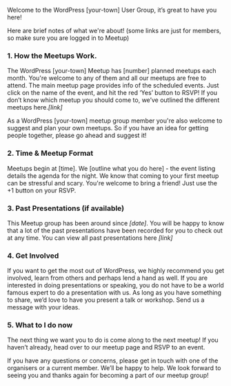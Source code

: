 Welcome to the WordPress [your-town] User Group, it’s great to have you here!

Here are brief notes of what we're about! (some links are just for members, so make sure you are logged in to Meetup)

### 1. How the Meetups Work.
The WordPress [your-town] Meetup has [number] planned meetups each month. You're welcome to any of them and all our meetups are free to attend. The main meetup page provides info of the scheduled events. Just click on the name of the event, and hit the red ‘Yes’ button to RSVP! If you don’t know which meetup you should come to, we’ve outlined the different meetups here._[link]_

As a WordPress [your-town] meetup group member you're also welcome to suggest and plan your own meetups. So if you have an idea for getting people together, please go ahead and suggest it!

### 2. Time & Meetup Format
Meetups begin at [time]. We [outline what you do here] - the event listing details the agenda for the night. We know that coming to your first meetup can be stressful and scary. You're welcome to bring a friend! Just use the +1 button on your RSVP.

### 3. Past Presentations (if available)
This Meetup group has been around since _[date]_. You will be happy to know that a lot of the past presentations have been recorded for you to check out at any time. You can view all past presentations here _[link]_

### 4. Get Involved
If you want to get the most out of WordPress, we highly recommend you get involved, learn from others and perhaps lend a hand as well. If you are interested in doing presentations or speaking, you do not have to be a world famous expert to do a presentation with us. As long as you have something to share, we’d love to have you present a talk or workshop. Send us a message with your ideas.

### 5. What to I do now
The next thing we want you to do is come along to the next meetup! If you haven’t already, head over to our meetup page and RSVP to an event.

If you have any questions or concerns, please get in touch with one of the organisers or a current member. We’ll be happy to help. We look forward to seeing you and thanks again for becoming a part of our meetup group!
